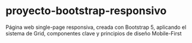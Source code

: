 # proyecto-bootstrap-responsivo
Página web single-page responsiva, creada con Bootstrap 5, aplicando el sistema de Grid, componentes clave y principios de diseño Mobile-First
